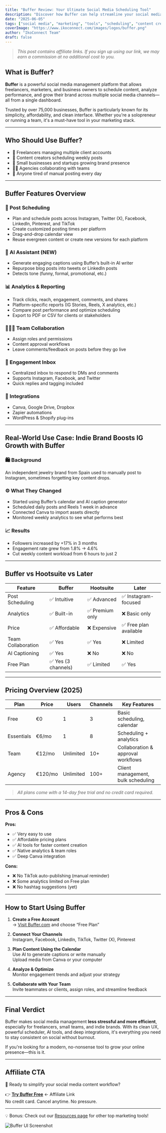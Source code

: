 ```yaml
---
title: "Buffer Review: Your Ultimate Social Media Scheduling Tool"
description: "Discover how Buffer can help streamline your social media marketing with post scheduling, analytics, and team collaboration features."
date: "2025-06-05"
tags: ["social media", "marketing", "tools", "scheduling", "content creation"]
coverImage: "https://www.ikoconnect.com/images/logos/buffer.png"
author: "IkoConnect Team"
draft: false
---
```


> *This post contains affiliate links. If you sign up using our link, we may earn a commission at no additional cost to you.*

## What is Buffer?

**Buffer** is a powerful social media management platform that allows freelancers, marketers, and business owners to schedule content, analyze performance, and grow their brand across multiple social media channels—all from a single dashboard.

Trusted by over 75,000 businesses, Buffer is particularly known for its simplicity, affordability, and clean interface. Whether you're a solopreneur or running a team, it's a must-have tool in your marketing stack.

---

## Who Should Use Buffer?

- 🎯 Freelancers managing multiple client accounts  
- 🧠 Content creators scheduling weekly posts  
- 💼 Small businesses and startups growing brand presence  
- 🧑‍💻 Agencies collaborating with teams  
- 📱 Anyone tired of manual posting every day

---

## Buffer Features Overview

### 📅 Post Scheduling
- Plan and schedule posts across Instagram, Twitter (X), Facebook, LinkedIn, Pinterest, and TikTok  
- Create customized posting times per platform  
- Drag-and-drop calendar view  
- Reuse evergreen content or create new versions for each platform

### 📝 AI Assistant (NEW)
- Generate engaging captions using Buffer’s built-in AI writer  
- Repurpose blog posts into tweets or LinkedIn posts  
- Detects tone (funny, formal, promotional, etc.)

### 📊 Analytics & Reporting
- Track clicks, reach, engagement, comments, and shares  
- Platform-specific reports (IG Stories, Reels, X analytics, etc.)  
- Compare post performance and optimize scheduling  
- Export to PDF or CSV for clients or stakeholders

### 🧑‍🤝‍🧑 Team Collaboration
- Assign roles and permissions  
- Content approval workflows  
- Leave comments/feedback on posts before they go live

### 💬 Engagement Inbox
- Centralized inbox to respond to DMs and comments  
- Supports Instagram, Facebook, and Twitter  
- Quick replies and tagging included

### 🧩 Integrations
- Canva, Google Drive, Dropbox  
- Zapier automations  
- WordPress & Shopify plug-ins

---

## Real-World Use Case: Indie Brand Boosts IG Growth with Buffer

### 🛍️ Background  
An independent jewelry brand from Spain used to manually post to Instagram, sometimes forgetting key content drops.

### ⚙️ What They Changed  
- Started using Buffer’s calendar and AI caption generator  
- Scheduled daily posts and Reels 1 week in advance  
- Connected Canva to import assets directly  
- Monitored weekly analytics to see what performs best

### 📈 Results  
- Followers increased by +17% in 3 months  
- Engagement rate grew from 1.8% → 4.6%  
- Cut weekly content workload from 6 hours to just 2

---

## Buffer vs Hootsuite vs Later

| Feature | Buffer | Hootsuite | Later |
|--------|--------|-----------|-------|
| Post Scheduling | ✅ Intuitive | ✅ Advanced | ✅ Instagram-focused |
| Analytics | ✅ Built-in | ✅ Premium only | ❌ Basic only |
| Price | ✅ Affordable | ❌ Expensive | ✅ Free plan available |
| Team Collaboration | ✅ Yes | ✅ Yes | ❌ Limited |
| AI Captioning | ✅ Yes | ❌ No | ❌ No |
| Free Plan | ✅ Yes (3 channels) | ✅ Limited | ✅ Yes |

---

## Pricing Overview (2025)

| Plan | Price | Users | Channels | Key Features |
|------|-------|--------|----------|--------------|
| Free | €0 | 1 | 3 | Basic scheduling, calendar |
| Essentials | €6/mo | 1 | 8 | Scheduling + analytics |
| Team | €12/mo | Unlimited | 10+ | Collaboration & approval workflows |
| Agency | €120/mo | Unlimited | 100+ | Client management, bulk scheduling |

> *All plans come with a 14-day free trial and no credit card required.*

---

## Pros & Cons

**Pros:**
- ✅ Very easy to use  
- ✅ Affordable pricing plans  
- ✅ AI tools for faster content creation  
- ✅ Native analytics & team roles  
- ✅ Deep Canva integration

**Cons:**
- ❌ No TikTok auto-publishing (manual reminder)  
- ❌ Some analytics limited on Free plan  
- ❌ No hashtag suggestions (yet)

---

## How to Start Using Buffer

1. **Create a Free Account**  
   → [Visit Buffer.com](https://buffer.com/) and choose “Free Plan”

2. **Connect Your Channels**  
   Instagram, Facebook, LinkedIn, TikTok, Twitter (X), Pinterest

3. **Plan Content Using the Calendar**  
   Use AI to generate captions or write manually  
   Upload media from Canva or your computer

4. **Analyze & Optimize**  
   Monitor engagement trends and adjust your strategy

5. **Collaborate with Your Team**  
   Invite teammates or clients, assign roles, and streamline feedback

---

## Final Verdict

Buffer makes social media management **less stressful and more efficient**, especially for freelancers, small teams, and indie brands. With its clean UX, powerful scheduler, AI tools, and deep integrations, it's everything you need to stay consistent on social without burnout.

If you're looking for a modern, no-nonsense tool to grow your online presence—this is it.

---

## Affiliate CTA

📆 Ready to simplify your social media content workflow?

👉 **[Try Buffer Free](https://buffer.com/)** ← Affiliate Link  
No credit card. Cancel anytime. No pressure.

---

💡 Bonus: Check out our [Resources page](/resources) for other top marketing tools!

![Buffer UI Screenshot](https://www.ikoconnect.com/images/logos/buffer.png)
